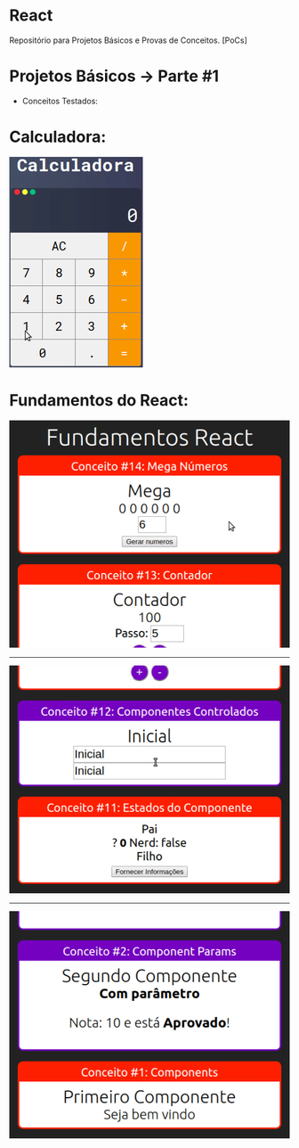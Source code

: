 # React
Repositório para Projetos Básicos e Provas de Conceitos. [PoCs]

# Projetos Básicos -> Parte #1
- Conceitos Testados:

# Calculadora:

![](.github/calc.gif)

# Fundamentos do React:

![](.github/E1314.gif)

<hr/>

![](.github/E1112.gif)

<hr/>

![](.github/EAll.gif)
